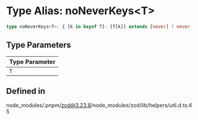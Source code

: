 # Type Alias: noNeverKeys\<T\>

```ts
type noNeverKeys<T>: { [k in keyof T]: [T[k]] extends [never] ? never : k }[keyof T];
```

## Type Parameters

| Type Parameter |
| ------ |
| `T` |

## Defined in

node\_modules/.pnpm/zod@3.23.8/node\_modules/zod/lib/helpers/util.d.ts:45
